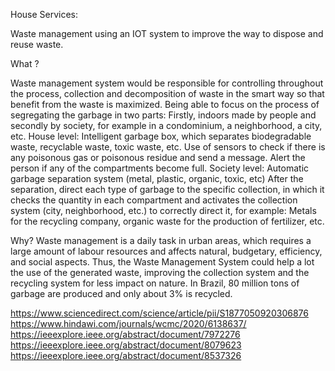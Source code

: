 
House Services: 

Waste management using an IOT system to improve the way to dispose and reuse waste.

What ?

Waste management system would be responsible for controlling throughout the process, collection and decomposition of waste in the smart way so that benefit from the waste is maximized. Being able to focus on the process of segregating the garbage in two parts: Firstly, indoors made by people and secondly by society, for example in a condominium, a neighborhood, a city, etc.
House level: 
Intelligent garbage box, which separates biodegradable waste, recyclable waste, toxic waste, etc.
 Use of sensors to check if there is any poisonous gas or poisonous residue and send a message.
 Alert the person if any of the compartments become full.
Society level: 
Automatic garbage separation system (metal, plastic, organic, toxic, etc)
After the separation, direct each type of garbage to the specific collection, in which it checks the quantity in each compartment and activates the collection system (city, neighborhood, etc.) to correctly direct it, for example: Metals for the recycling company, organic waste for the production of fertilizer, etc.


Why?
Waste management is a daily task in urban areas, which requires a large amount of labour resources and affects natural, budgetary, efficiency, and social aspects. Thus, the Waste Management System could help a lot the use of the generated waste, improving the collection system and the recycling system for less impact on nature. In Brazil, 80 million tons of garbage are produced and only about 3% is recycled. 

https://www.sciencedirect.com/science/article/pii/S1877050920306876
https://www.hindawi.com/journals/wcmc/2020/6138637/
https://ieeexplore.ieee.org/abstract/document/7972276
https://ieeexplore.ieee.org/abstract/document/8079623
https://ieeexplore.ieee.org/abstract/document/8537326
